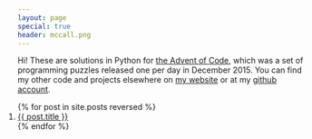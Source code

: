 ```yaml
---
layout: page
special: true
header: mccall.png
---
```


Hi! These are solutions in Python for <a href="http://adventofcode.com/">the Advent of Code</a>, which was a set of programming puzzles released one per day in December 2015. You can find my other code and projects elsewhere on <a  href="http://jennerhanni.net">my website</a> or at my <a href="http://github.com/wicker/">github account</a>.

<ol style="margin: 0px; padding: 0px; list-style-type: decimal">
{% for post in site.posts reversed %}
<li><a href="/{{ post.url }}">{{ post.title }}</a></li>
{% endfor %}
</ol>
